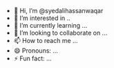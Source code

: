 - 👋 Hi, I’m @syedalihassanwaqar
- 👀 I’m interested in ..
- 🌱 I’m currently learning ...
- 💞️ I’m looking to collaborate on ...
- 📫 How to reach me ...
- 😄 Pronouns: ...
- ⚡ Fun fact: ...

<!---
alisyedps/alisyedps is a ✨ special ✨ repository because its `README.md` (this file) appears on your GitHub profile.
You can click the Preview link to take a look at your changes.
--->
